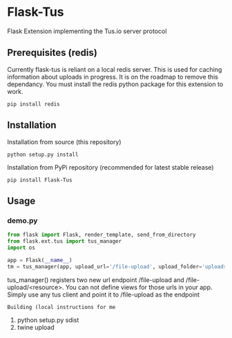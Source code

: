 # Flask-Tus
Flask Extension implementing the Tus.io server protocol

## Prerequisites (redis)

Currently flask-tus is reliant on a local redis server.  This is used for caching information about
uploads in progress.  It is on the roadmap to remove this dependancy.  You must install the redis python package
for this extension to work.

```
pip install redis
```

## Installation

Installation from source (this repository)

```
python setup.py install
```

Installation from PyPi repository (recommended for latest stable release)

```
pip install Flask-Tus
```

## Usage

### demo.py

```python
from flask import Flask, render_template, send_from_directory
from flask.ext.tus import tus_manager
import os

app = Flask(__name__)
tm = tus_manager(app, upload_url='/file-upload', upload_folder='uploads/')
```

tus_manager() registers two new url endpoint /file-upload and /file-upload/\<resource\>.  You can not define views for those
urls in your app.  Simply use any tus client and point it to  /file-upload as the endpoint

```
Building (local instructions for me
```

1. python setup.py sdist
2. twine upload <filecreated>
